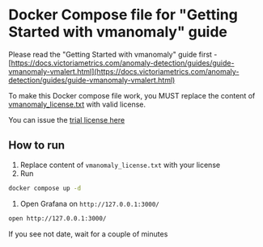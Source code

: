 # Docker Compose file for "Getting Started with vmanomaly" guide

Please read the "Getting Started with vmanomaly" guide first - [https://docs.victoriametrics.com/anomaly-detection/guides/guide-vmanomaly-vmalert.html](https://docs.victoriametrics.com/anomaly-detection/guides/guide-vmanomaly-vmalert.html)

To make this Docker compose file work, you MUST replace the content of [vmanomaly_license.txt](https://github.com/VictoriaMetrics/VictoriaMetrics/tree/master/deployment/docker/vmanomaly/vmanomaly-vmalert-guide/vmanomaly_license.txt) with valid license.

You can issue the [trial license here](https://victoriametrics.com/products/enterprise/trial/)


## How to run 

1. Replace content of `vmanomaly_license.txt` with your license
1. Run

```sh 
docker compose up -d  
```
1. Open Grafana on  `http://127.0.0.1:3000/`
```sh
open http://127.0.0.1:3000/
```

If you see not date, wait for a couple of minutes